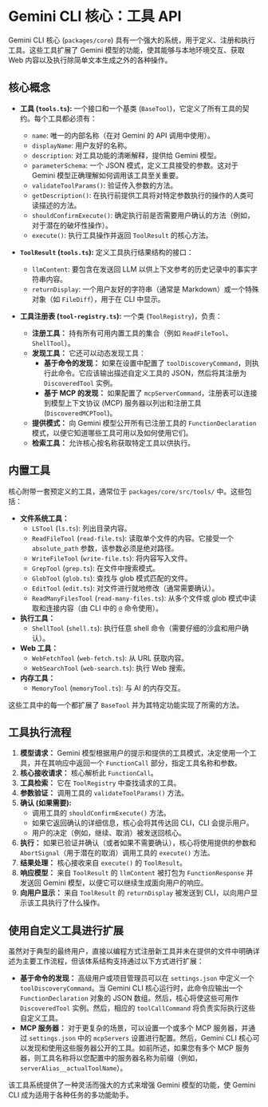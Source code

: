 # Gemini CLI 核心：工具 API

Gemini CLI 核心 (`packages/core`)
具有一个强大的系统，用于定义、注册和执行工具。这些工具扩展了 Gemini
模型的功能，使其能够与本地环境交互、获取 Web
内容以及执行除简单文本生成之外的各种操作。

## 核心概念

- **工具 (`tools.ts`):** 一个接口和一个基类
  (`BaseTool`)，它定义了所有工具的契约。每个工具都必须有：

  - `name`: 唯一的内部名称（在对 Gemini 的 API 调用中使用）。
  - `displayName`: 用户友好的名称。
  - `description`: 对工具功能的清晰解释，提供给 Gemini 模型。
  - `parameterSchema`: 一个 JSON 模式，定义工具接受的参数。这对于 Gemini
    模型正确理解如何调用该工具至关重要。
  - `validateToolParams()`: 验证传入参数的方法。
  - `getDescription()`:
    在执行前提供工具将对特定参数执行的操作的人类可读描述的方法。
  - `shouldConfirmExecute()`:
    确定执行前是否需要用户确认的方法（例如，对于潜在的破坏性操作）。
  - `execute()`: 执行工具操作并返回 `ToolResult` 的核心方法。

- **`ToolResult` (`tools.ts`):** 定义工具执行结果结构的接口：

  - `llmContent`: 要包含在发送回 LLM
    以供上下文参考的历史记录中的事实字符串内容。
  - `returnDisplay`: 一个用户友好的字符串（通常是 Markdown）或一个特殊对象（如
    `FileDiff`），用于在 CLI 中显示。

- **工具注册表 (`tool-registry.ts`):** 一个类 (`ToolRegistry`)，负责：
  - **注册工具：** 持有所有可用内置工具的集合（例如
    `ReadFileTool`、`ShellTool`）。
  - **发现工具：** 它还可以动态发现工具：
    - **基于命令的发现：** 如果在设置中配置了
      `toolDiscoveryCommand`，则执行此命令。它应该输出描述自定义工具的
      JSON，然后将其注册为 `DiscoveredTool` 实例。
    - **基于 MCP 的发现：** 如果配置了
      `mcpServerCommand`，注册表可以连接到模型上下文协议 (MCP)
      服务器以列出和注册工具 (`DiscoveredMCPTool`)。
  - **提供模式：** 向 Gemini 模型公开所有已注册工具的 `FunctionDeclaration`
    模式，以便它知道哪些工具可用以及如何使用它们。
  - **检索工具：** 允许核心按名称获取特定工具以供执行。

## 内置工具

核心附带一套预定义的工具，通常位于 `packages/core/src/tools/` 中。这些包括：

- **文件系统工具：**
  - `LSTool` (`ls.ts`): 列出目录内容。
  - `ReadFileTool` (`read-file.ts`): 读取单个文件的内容。它接受一个
    `absolute_path` 参数，该参数必须是绝对路径。
  - `WriteFileTool` (`write-file.ts`): 将内容写入文件。
  - `GrepTool` (`grep.ts`): 在文件中搜索模式。
  - `GlobTool` (`glob.ts`): 查找与 glob 模式匹配的文件。
  - `EditTool` (`edit.ts`): 对文件进行就地修改（通常需要确认）。
  - `ReadManyFilesTool` (`read-many-files.ts`): 从多个文件或 glob
    模式中读取和连接内容（由 CLI 中的 `@` 命令使用）。
- **执行工具：**
  - `ShellTool` (`shell.ts`): 执行任意 shell 命令（需要仔细的沙盒和用户确认）。
- **Web 工具：**
  - `WebFetchTool` (`web-fetch.ts`): 从 URL 获取内容。
  - `WebSearchTool` (`web-search.ts`): 执行 Web 搜索。
- **内存工具：**
  - `MemoryTool` (`memoryTool.ts`): 与 AI 的内存交互。

这些工具中的每一个都扩展了 `BaseTool` 并为其特定功能实现了所需的方法。

## 工具执行流程

1. **模型请求：** Gemini
   模型根据用户的提示和提供的工具模式，决定使用一个工具，并在其响应中返回一个
   `FunctionCall` 部分，指定工具名称和参数。
2. **核心接收请求：** 核心解析此 `FunctionCall`。
3. **工具检索：** 它在 `ToolRegistry` 中查找请求的工具。
4. **参数验证：** 调用工具的 `validateToolParams()` 方法。
5. **确认 (如果需要):**
   - 调用工具的 `shouldConfirmExecute()` 方法。
   - 如果它返回确认的详细信息，核心会将其传达回 CLI，CLI 会提示用户。
   - 用户的决定（例如，继续、取消）被发送回核心。
6. **执行：** 如果已验证并确认（或者如果不需要确认），核心将使用提供的参数和
   `AbortSignal`（用于潜在的取消）调用工具的 `execute()` 方法。
7. **结果处理：** 核心接收来自 `execute()` 的 `ToolResult`。
8. **响应模型：** 来自 `ToolResult` 的 `llmContent` 被打包为 `FunctionResponse`
   并发送回 Gemini 模型，以便它可以继续生成面向用户的响应。
9. **向用户显示：** 来自 `ToolResult` 的 `returnDisplay` 被发送到
   CLI，以向用户显示该工具执行了什么操作。

## 使用自定义工具进行扩展

虽然对于典型的最终用户，直接以编程方式注册新工具并未在提供的文件中明确详述为主要工作流程，但该体系结构支持通过以下方式进行扩展：

- **基于命令的发现：** 高级用户或项目管理员可以在 `settings.json` 中定义一个
  `toolDiscoveryCommand`。当 Gemini CLI 核心运行时，此命令应输出一个
  `FunctionDeclaration` 对象的 JSON 数组。然后，核心将使这些可用作
  `DiscoveredTool` 实例。然后，相应的 `toolCallCommand`
  将负责实际执行这些自定义工具。
- **MCP 服务器：** 对于更复杂的场景，可以设置一个或多个 MCP 服务器，并通过
  `settings.json` 中的 `mcpServers` 设置进行配置。然后，Gemini CLI
  核心可以发现和使用这些服务器公开的工具。如前所述，如果您有多个 MCP
  服务器，则工具名称将以您配置中的服务器名称为前缀（例如，`serverAlias__actualToolName`）。

该工具系统提供了一种灵活而强大的方式来增强 Gemini 模型的功能，使 Gemini CLI
成为适用于各种任务的多功能助手。
